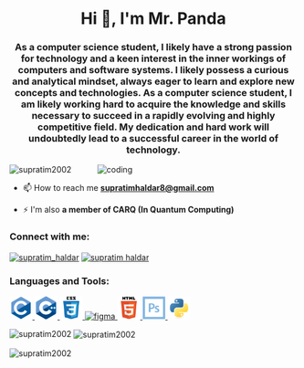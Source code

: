  <h1 align="center">Hi 👋, I'm Mr. Panda</h1>
<h3 align="center">As a computer science student, I likely have a strong passion for technology and a keen interest in the inner workings of computers and software systems. I likely possess a curious and analytical mindset, always eager to learn and explore new concepts and technologies. As a computer science student, I am likely working hard to acquire the knowledge and skills necessary to succeed in a rapidly evolving and highly competitive field. My dedication and hard work will undoubtedly lead to a successful career in the world of technology.</h3>

<img align="right" alt="coding" width="350" src="https://camo.githubusercontent.com/8bf6f6d78abc81fcf9c49f10649423e73ea44bc248e83aaae8759d401c829a84/68747470733a2f2f70687973696373677572756b756c2e66696c65732e776f726470726573732e636f6d2f323031392f30322f6368617261637465722d312e676966">

<p align="left"> <img src="https://komarev.com/ghpvc/?username=supratim2002&label=Profile%20views&color=0e75b6&style=flat" alt="supratim2002" /> </p>

- 📫 How to reach me **supratimhaldar8@gmail.com**

- ⚡ I'm also **a member of CARQ (In Quantum Computing)**

<h3 align="left">Connect with me:</h3>
<p align="left">
<a href="https://twitter.com/supratim_haldar" target="blank"><img align="center" src="https://raw.githubusercontent.com/rahuldkjain/github-profile-readme-generator/master/src/images/icons/Social/twitter.svg" alt="supratim_haldar" height="30" width="40" /></a>
<a href="https://linkedin.com/in/supratim haldar" target="blank"><img align="center" src="https://raw.githubusercontent.com/rahuldkjain/github-profile-readme-generator/master/src/images/icons/Social/linked-in-alt.svg" alt="supratim haldar" height="30" width="40" /></a>
</p>

<h3 align="left">Languages and Tools:</h3>
<p align="left"> <a href="https://www.cprogramming.com/" target="_blank" rel="noreferrer"> <img src="https://raw.githubusercontent.com/devicons/devicon/master/icons/c/c-original.svg" alt="c" width="40" height="40"/> </a> <a href="https://www.w3schools.com/cpp/" target="_blank" rel="noreferrer"> <img src="https://raw.githubusercontent.com/devicons/devicon/master/icons/cplusplus/cplusplus-original.svg" alt="cplusplus" width="40" height="40"/> </a> <a href="https://www.w3schools.com/css/" target="_blank" rel="noreferrer"> <img src="https://raw.githubusercontent.com/devicons/devicon/master/icons/css3/css3-original-wordmark.svg" alt="css3" width="40" height="40"/> </a> <a href="https://www.figma.com/" target="_blank" rel="noreferrer"> <img src="https://www.vectorlogo.zone/logos/figma/figma-icon.svg" alt="figma" width="40" height="40"/> </a> <a href="https://www.w3.org/html/" target="_blank" rel="noreferrer"> <img src="https://raw.githubusercontent.com/devicons/devicon/master/icons/html5/html5-original-wordmark.svg" alt="html5" width="40" height="40"/> </a> <a href="https://www.photoshop.com/en" target="_blank" rel="noreferrer"> <img src="https://raw.githubusercontent.com/devicons/devicon/master/icons/photoshop/photoshop-line.svg" alt="photoshop" width="40" height="40"/> </a> <a href="https://www.python.org" target="_blank" rel="noreferrer"> <img src="https://raw.githubusercontent.com/devicons/devicon/master/icons/python/python-original.svg" alt="python" width="40" height="40"/> </a> </p>

<p><img align="left" src="https://github-readme-stats.vercel.app/api/top-langs?username=supratim2002&show_icons=true&locale=en&layout=compact" alt="supratim2002" /></p>

<p>&nbsp;<img align="center" src="https://github-readme-stats.vercel.app/api?username=supratim2002&show_icons=true&locale=en" alt="supratim2002" /></p>

<p><img align="center" src="https://github-readme-streak-stats.herokuapp.com/?user=supratim2002&" alt="supratim2002" /></p>
